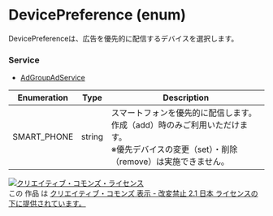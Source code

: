 # DevicePreference (enum)
DevicePreferenceは、広告を優先的に配信するデバイスを選択します。

### Service
+ [AdGroupAdService](../services/AdGroupAdService.md)

| Enumeration | Type | Description | 
|---|---|---|
| SMART_PHONE| string| スマートフォンを優先的に配信します。<br>作成（add）時のみご利用いただけます。<br>※優先デバイスの変更（set）・削除（remove）は実施できません。 |

<a rel="license" href="http://creativecommons.org/licenses/by-nd/2.1/jp/"><img alt="クリエイティブ・コモンズ・ライセンス" style="border-width:0" src="https://i.creativecommons.org/l/by-nd/2.1/jp/88x31.png" /></a><br />この 作品 は <a rel="license" href="http://creativecommons.org/licenses/by-nd/2.1/jp/">クリエイティブ・コモンズ 表示 - 改変禁止 2.1 日本 ライセンスの下に提供されています。</a>
